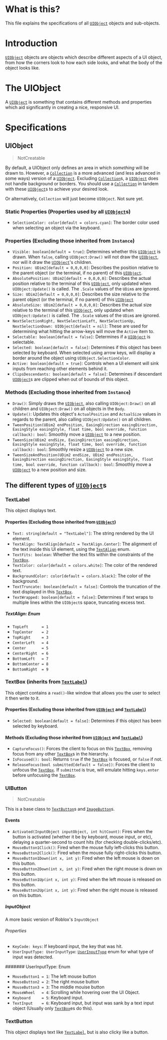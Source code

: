 # What is this?
This file explains the specifications of all [`UIObject`](#UIObject) objects and sub-objects.

# Introduction
[`UIObject`](#UIObject) objects are objects which describe different aspects of a UI object, from how the corners look to how each side looks, and what the body of the object looks like.

# The UIObject
A [`UIObject`](#UIObject) is something that contains different methods and properties which aid significantly in creating a nice, responsive UI.

# Specifications

## UIObject
> NotCreatable

By default, a UIObject only defines an area in which *something* will be drawn to. However, a [`Collection`](#../Collection/README.md#Collection) is a more advanced (and less advanced in some ways) version of a [`UIObject`](#UIObject). Excluding [`Collection`](#../Collection/README.md#Collection)s, a [`UIObject`](#UIObject) does not handle background or borders. You should use a [`Collection`](#../Collection/README.md#Collection) in tandem with these [`UIObject`](#UIObject)s to achieve your desired look.

Or alternatively, `Collection` will just become `UIObject`. Not sure yet.

### Static Properties (Properties used by all [`UIObject`](#UIObject)s)
* `SelectionColor: color[default = colors.cyan]`: The border color used when selecting an object via the keyboard.

### Properties (Excluding those inherited from `Instance`)
* `Visible: boolean[default = true]`: Determines whether this [`UIObject`](#UIObject) is drawn. When `false`, calling `UIObject:Draw()` will not draw the [`UIObject`](#UIObject), nor will it draw the [`UIObject`](#UIObject)'s children.
* `Position: UDim2[default = 0,0,0,0]`: Describes the position relative to the parent object (or the terminal, if no parent) of this [`UIObject`](#UIObject).
* `AbsolutePosition: UDim2[default = 0,0,0,0]`: Describes the actual position relative to the terminal of this [`UIObject`](#UIObject), only updated when `UIObject:Update()` is called. The `.Scale` values of the `UDim`s are ignored.
* `Size: UDim2[default = 0,0,0,0]`: Describes the size relative to the parent object (or the terminal, if no parent) of this [`UIObject`](#UIObject)
* `AbsoluteSize: UDim2[default = 0,0,0,0]`: Describes the actual size relative to the terminal of this [`UIObject`](#UIObject), only updated when `UIObject:Update()` is called. The `.Scale` values of the `UDim`s are ignored.
* `NextSelectionRight, NextSelectionLeft, NextSelectionUp, NextSelectionDown: UIObject[default = nil]`: These are used for determining what hitting the arrow-keys will move the `Active` item to.
* `Selectable: boolean[default = false]`: Determines if a [`UIObject`](#UIObject) is selectable.
* `Selected: boolean[default = false]`: Determines if this object has been selected by keyboard. When selected using arrow keys, will display a border around the object using `UIObject.SelectionColor`.
* `Active: boolean[default = true]`: Controls when a UI element will sink inputs from reaching other elements behind it.
* `ClipsDescendants: boolean[default = false]`: Determines if descendant [`UIObject`](#UIObject)s are clipped when out of bounds of this object.


### Methods (Excluding those inherited from `Instance`)
* `Draw()`: Simply draws the [`UIObject`](#UIObject), also calling `UIObject:Draw()` on all children and `UIObject:Draw()` on all objects in the `Body`.
* `Update()`: Updates this object's `ActualPosition` and `ActualSize` values in regards to the parent, also calling `UIObject:Update()` on all children.
* `TweenPosition(UDim2 endPosition, EasingDirection easingDirection, EasingStyle easingStyle, float time, bool override, function callback): bool`: Smoothly move a [`UIObject`](#UIObject) to a new position.
* `TweenSize(UDim2 endSize, EasingDirection easingDirection, EasingStyle easingStyle, float time, bool override, function callback): bool`: Smoothly resize a [`UIObject`](#UIObject) to a new size.
* `TweenSizeAndPosition(UDim2 endSize, UDim2 endPosition, EasingDirection easingDirection, EasingStyle easingStyle, float time, bool override, function callback): bool`: Smoothly move a [`UIObject`](#UIObject) to a new position and size.

## The different types of [`UIObject`](#UIObject)s

### TextLabel
This object displays text.

#### Properties (Excluding those inherited from [`UIObject`](#UIObject))
* `Text: string[default = "TextLabel"]`: The string rendered by the UI element.
* `TextAlign: TextAlign[default = TextAlign.Center]`: The alignment of the text inside this UI element, using the [`TextAlign`](#TextAlign-Enum) enum.
* `TextFits: boolean`: Whether the text fits within the constraints of the [`TextBox`](#TextBox).
* `TextColor: color[default = colors.white]`: The color of the rendered text.
* `BackgroundColor: color[default = colors.black]`: The color of the background.
* `TextTruncate: boolean[default = false]`: Controls the truncation of the text displayed in this [`TextBox`](#TextBox).
* `TextWrapped: boolean[default = false]`: Determines if text wraps to multiple lines within the `UIObject`s space, truncating excess text.

##### TextAlign: Enum
* `TopLeft      = 1`
* `TopCenter    = 2`
* `TopRight     = 3`
* `CenterLeft   = 4`
* `Center       = 5`
* `CenterRight  = 6`
* `BottomLeft   = 7`
* `BottomCenter = 8`
* `BottomRight  = 9`

### TextBox (inherits from [`TextLabel`](#TextLabel))
This object contains a `read()`-like window that allows you the user to select it then write to it.

#### Properties (Excluding those inherited from [`UIObject`](#UIObject) and [`TextLabel`](#TextLabel))
* `Selected: boolean[default = false]`: Determines if this object has been selected by keyboard.


#### Methods (Excluding those inherited from [`UIObject`](#UIObject) and [`TextLabel`](#TextLabel))
* `CaptureFocus()`: Forces the client to focus on this [`TextBox`](#TextBox), removing focus from any other [`TextBox`](#TextBox)s in the hierarchy.
* `IsFocused(): bool`: Returns `true` if the [`TextBox`](#TextBox) is focused, or `false` if not.
* `ReleaseFocus(bool submitted[default = false])`: Forces the client to unfocus the [`TextBox`](#TextBox). If `submitted` is true, will emulate hitting `keys.enter` before unfocusing the [`TextBox`](#TextBox).

### UIButton
> NotCreatable

This is a base class to [`TextButton`](#TextButton)s and [`ImageButton`](#ImageButton)s.

#### Events
* `Activated(InputObject inputObject, int hitCount)`: Fires when the button is activated (whether it be by keyboard, mouse input, or etc), delaying a quarter-second to count hits (for checking double-clicks/etc).
* `MouseButton1Click()`: Fired when the mouse fully left-clicks this button.
* `MouseButton2Click()`: Fired when the mouse fully right-clicks this button.
* `MouseButton1Down(int x, int y)`: Fired when the left mouse is down on this button.
* `MouseButton2Down(int x, int y)`: Fired when the right mouse is down on this button.
* `MouseButton1Up(int x, int y)`: Fired when the left mouse is released on this button.
* `MouseButton2Up(int x, int y)`: Fired when the right mouse  is released on this button.

##### InputObject
A more basic version of Roblox's `InputObject`

###### Properties
* `KeyCode: keys`: If keyboard input, the key that was hit.
* `UserInputType: UserInputType`: [`UserInputType`](#UserInputType) enum for what type of input was detected.

####### UserInputType: Enum
* `MouseButton1 = 1`: The left mouse button
* `MouseButton2 = 2`: The right mouse button
* `MouseButton3 = 3`: The middle mouise button
* `MouseWheel   = 4`: Scrolling while hovering over the UI Object.
* `Keyboard     = 5`: Keyboard input.
* `TextInput    = 6`: Keyboard input, but input was sank by a text input object (Usually only [`TextBox`](#TextBox)es do this).

### TextButton
This object displays text like [`TextLabel`](#TextLabel), but is also clicky like a button.
